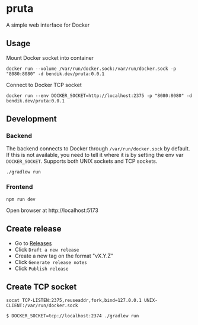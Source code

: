# pruta

A simple web interface for Docker

## Usage

Mount Docker socket into container
```
docker run --volume /var/run/docker.sock:/var/run/docker.sock -p "8080:8080" -d bendik.dev/pruta:0.0.1
```

Connect to Docker TCP socket
```
docker run --env DOCKER_SOCKET=http://localhost:2375 -p "8080:8080" -d bendik.dev/pruta:0.0.1
```

## Development

### Backend

The backend connects to Docker through `/var/run/docker.sock` by default. If this is not available, you need to tell it where it is by setting the env var `DOCKER_SOCKET`. Supports both UNIX sockets and TCP sockets.

`./gradlew run`

### Frontend

`npm run dev`

Open browser at http://localhost:5173

## Create release

- Go to [Releases](https://github.com/bendiksolheim/pruta/releases)
- Click `Draft a new release`
- Create a new tag on the format "vX.Y.Z"
- Click `Generate release notes`
- Click `Publish release`

## Create TCP socket

```
socat TCP-LISTEN:2375,reuseaddr,fork,bind=127.0.0.1 UNIX-CLIENT:/var/run/docker.sock
```

```
$ DOCKER_SOCKET=tcp://localhost:2374 ./gradlew run
```

